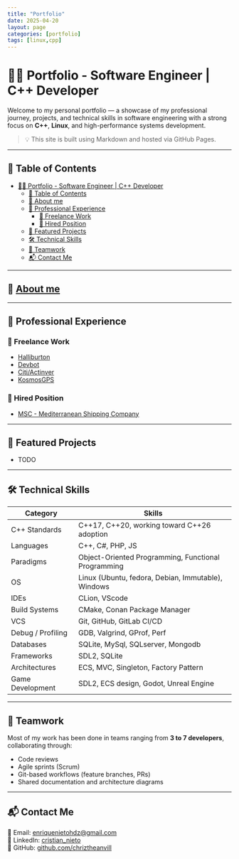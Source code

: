 ```yaml
---
title: "Portfolio"
date: 2025-04-20
layout: page
categories: [portfolio]
tags: [linux,cpp]
---
```


# 👨‍💻 Portfolio - Software Engineer | C++ Developer

Welcome to my personal portfolio — a showcase of my professional journey, projects, and technical skills in software engineering with a strong focus on **C++**, **Linux**, and high-performance systems development.

> 💡 This site is built using Markdown and hosted via GitHub Pages.

---

## 🧾 Table of Contents

- [👨‍💻 Portfolio - Software Engineer | C++ Developer](#-portfolio---software-engineer--c-developer)
  - [🧾 Table of Contents](#-table-of-contents)
  - [💼 About me](#-about-me)
  - [💼 Professional Experience](#-professional-experience)
    - [🔹 Freelance Work](#-freelance-work)
    - [🔹 Hired Position](#-hired-position)
  - [🚀 Featured Projects](#-featured-projects)
  - [🛠️ Technical Skills](#️-technical-skills)
  - [👥 Teamwork](#-teamwork)
  - [📬 Contact Me](#-contact-me)

---

## 💼 [About me](/cristiannieto.github.io/posts/about_me)

---

## 💼 Professional Experience

### 🔹 Freelance Work

- [Halliburton](/cristiannieto.github.io/posts/halliburton)
- [Devbot](/cristiannieto.github.io/posts//devbot)
- [Citi/Actinver](/cristiannieto.github.io/posts/actinver)
- [KosmosGPS](/cristiannieto.github.io/posts/kosmos_gps)

### 🔹 Hired Position

- [MSC - Mediterranean Shipping Company](/cristiannieto.github.io/posts/msc)

---

## 🚀 Featured Projects

- TODO

---

## 🛠️ Technical Skills

| Category          | Skills                                              |
| ----------------- | --------------------------------------------------- |
| C++ Standards     | C++17, C++20, working toward C++26 adoption         |
| Languages         | C++, C#, PHP, JS                                    |
| Paradigms         | Object-Oriented Programming, Functional Programming |
| OS                | Linux (Ubuntu, fedora, Debian, Immutable), Windows  |
| IDEs              | CLion, VScode                                       |
| Build Systems     | CMake, Conan Package Manager                        |
| VCS               | Git, GitHub, GitLab CI/CD                           |
| Debug / Profiling | GDB, Valgrind, GProf, Perf                          |
| Databases         | SQLite, MySql, SQLserver, Mongodb                   |
| Frameworks        | SDL2, SQLite                                        |
| Architectures     | ECS, MVC, Singleton, Factory Pattern                |
| Game Development  | SDL2, ECS design, Godot, Unreal Engine              |

---

## 👥 Teamwork

Most of my work has been done in teams ranging from **3 to 7 developers**, collaborating through:

- Code reviews
- Agile sprints (Scrum)
- Git-based workflows (feature branches, PRs)
- Shared documentation and architecture diagrams

---


## 📬 Contact Me

📩 Email: enriquenietohdz@gmail.com  
🔗 LinkedIn: [cristian_nieto](https://www.linkedin.com/in/cristian-nieto-363984307)   
📁 GitHub: [github.com/chriztheanvill](https://github.com/chriztheanvill/SDL2_Engine/tree/0.0.8-alt) 